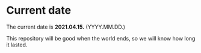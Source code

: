 # Current date

The current date is **2021.04.15.** (YYYY.MM.DD.)

This repository will be good when the world ends, so we will know how long it lasted.